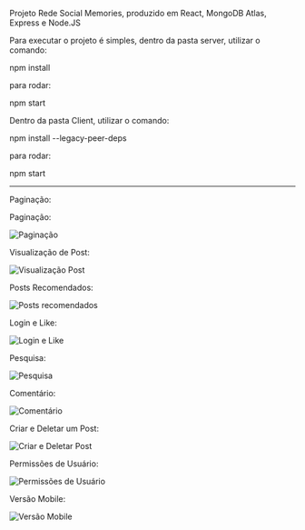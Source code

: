 Projeto Rede Social Memories, produzido em React, MongoDB Atlas, Express e Node.JS

Para executar o projeto é simples,
dentro da pasta server, utilizar o comando:

npm install

para rodar:

npm start

Dentro da pasta Client, utilizar o comando:

npm install --legacy-peer-deps

para rodar:

npm start

--------------------------------------------------------------------------------------------------------

Paginação:

Paginação:

![Paginação](https://user-images.githubusercontent.com/101915317/188675827-95af1441-678c-44ad-a3ff-8a0814d00199.gif)

Visualização de Post:

![Visualização Post](https://user-images.githubusercontent.com/101915317/188677310-cc961b05-05d7-4ac2-8330-92dccc2f9f93.gif)

Posts Recomendados:

![Posts recomendados](https://user-images.githubusercontent.com/101915317/188677301-c77b7402-ad78-4fc7-aba8-8ee155b1435a.gif)

Login e Like:

![Login e Like](https://user-images.githubusercontent.com/101915317/188676405-373139ee-c20d-48cb-8b68-9c78bbf69637.gif)

Pesquisa:

![Pesquisa](https://user-images.githubusercontent.com/101915317/188676740-34b05ca7-a7d9-4b2b-bd09-395586e795ab.gif)

Comentário:

![Comentário](https://user-images.githubusercontent.com/101915317/188676091-d75ca31b-05a3-4cc7-82ee-38ab427cd877.gif)

Criar e Deletar um Post:

![Criar e Deletar Post ](https://user-images.githubusercontent.com/101915317/188676283-fa7a0971-83ae-4677-a2f6-6da35e92d670.gif)

Permissões de Usuário:

![Permissões de Usuário](https://user-images.githubusercontent.com/101915317/188676471-8e69a2f4-7a34-422a-96cb-24839f424c70.gif)

Versão Mobile:

![Versão Mobile](https://user-images.githubusercontent.com/101915317/188677326-60ad6e6a-13a9-477c-8c94-64fb86828748.gif)

